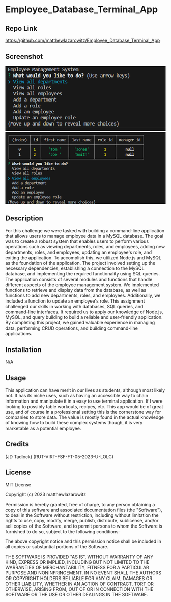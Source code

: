 # Employee_Database_Terminal_App

## Repo Link

 https://github.com/matthewlazarowitz/Employee_Database_Terminal_App

## Screenshot

![Screenshot](challenge12SS1.PNG)
![Screenshot](challenge12SS2.PNG)


## Description

For this challenge we were tasked with building a command-line application that allows users to manage employee data in a MySQL database. The goal was to create a robust system that enables users to perform various operations such as viewing departments, roles, and employees, adding new departments, roles, and employees, updating an employee's role, and exiting the application.  To accomplish this, we utilized Node.js and MySQL as the foundation of the application. The project involved setting up the necessary dependencies, establishing a connection to the MySQL database, and implementing the required functionality using SQL queries.  The application consists of several modules and functions that handle different aspects of the employee management system. We implemented functions to retrieve and display data from the database, as well as functions to add new departments, roles, and employees. Additionally, we included a function to update an employee's role.  This assignment challenged our skills in working with databases, SQL queries, and command-line interfaces. It required us to apply our knowledge of Node.js, MySQL, and query building to build a reliable and user-friendly application. By completing this project, we gained valuable experience in managing data, performing CRUD operations, and building command-line applications.

## Installation

N/A

## Usage

This application can have merit in our lives as students, although most likely not.  It has its niche uses, such as having an accessible way to chain information and manipulate it in a easy to use terminal application.  If I were looking to possibly table workouts, recipes, etc.  This app would be of great use, and of course in a professional setting this is the cornerstone way for companies to store data.  The value is mostly found in the actual knowledge of knowing how to build these complex systems though, it is very marketable as a potential employee.

## Credits

(JD Tadlock)  (RUT-VIRT-FSF-FT-05-2023-U-LOLC)

## License

MIT License

Copyright (c) 2023 matthewlazarowitz

Permission is hereby granted, free of charge, to any person obtaining a copy
of this software and associated documentation files (the "Software"), to deal
in the Software without restriction, including without limitation the rights
to use, copy, modify, merge, publish, distribute, sublicense, and/or sell
copies of the Software, and to permit persons to whom the Software is
furnished to do so, subject to the following conditions:

The above copyright notice and this permission notice shall be included in all
copies or substantial portions of the Software.

THE SOFTWARE IS PROVIDED "AS IS", WITHOUT WARRANTY OF ANY KIND, EXPRESS OR
IMPLIED, INCLUDING BUT NOT LIMITED TO THE WARRANTIES OF MERCHANTABILITY,
FITNESS FOR A PARTICULAR PURPOSE AND NONINFRINGEMENT. IN NO EVENT SHALL THE
AUTHORS OR COPYRIGHT HOLDERS BE LIABLE FOR ANY CLAIM, DAMAGES OR OTHER
LIABILITY, WHETHER IN AN ACTION OF CONTRACT, TORT OR OTHERWISE, ARISING FROM,
OUT OF OR IN CONNECTION WITH THE SOFTWARE OR THE USE OR OTHER DEALINGS IN THE
SOFTWARE.


